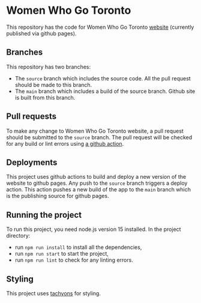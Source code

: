 # Women Who Go Toronto
This repository has the code for Women Who Go Toronto [website] (currently
published via github pages).

[website]: https://wwgtoronto.github.io/

## Branches
This repository has two branches:
- The `source` branch which includes the source code. All the pull request
should be made to this branch.
- The `main` branch which includes a build of the source branch. Github site is
built from this branch.

## Pull requests
To make any change to Women Who Go Toronto website, a pull request should be
submitted to the `source` branch. The pull request will be checked for any build
or lint errors using [a github action].

[a github action]: ./.github/workflows/pr-review.yml

## Deployments
This project uses github actions to build and deploy a new version of the
website to github pages. Any push to the `source` branch triggers a deploy
action. This action pushes a new build of the app to the `main` branch which is
the publishing source for github pages.

## Running the project
To run this project, you need node.js version 15 installed. In the project
directory:
* run `npm run install` to install all the dependencies,
* run `npm run start` to start the project,
* run `npm run lint` to check for any linting errors.

## Styling
This project uses [tachyons] for styling.

[tachyons]: https://tachyons.io
